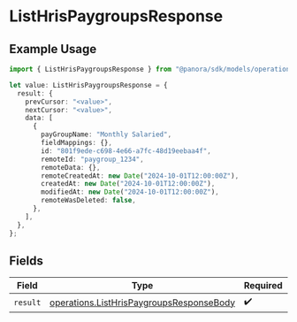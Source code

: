 # ListHrisPaygroupsResponse

## Example Usage

```typescript
import { ListHrisPaygroupsResponse } from "@panora/sdk/models/operations";

let value: ListHrisPaygroupsResponse = {
  result: {
    prevCursor: "<value>",
    nextCursor: "<value>",
    data: [
      {
        payGroupName: "Monthly Salaried",
        fieldMappings: {},
        id: "801f9ede-c698-4e66-a7fc-48d19eebaa4f",
        remoteId: "paygroup_1234",
        remoteData: {},
        remoteCreatedAt: new Date("2024-10-01T12:00:00Z"),
        createdAt: new Date("2024-10-01T12:00:00Z"),
        modifiedAt: new Date("2024-10-01T12:00:00Z"),
        remoteWasDeleted: false,
      },
    ],
  },
};
```

## Fields

| Field                                                                                                | Type                                                                                                 | Required                                                                                             | Description                                                                                          |
| ---------------------------------------------------------------------------------------------------- | ---------------------------------------------------------------------------------------------------- | ---------------------------------------------------------------------------------------------------- | ---------------------------------------------------------------------------------------------------- |
| `result`                                                                                             | [operations.ListHrisPaygroupsResponseBody](../../models/operations/listhrispaygroupsresponsebody.md) | :heavy_check_mark:                                                                                   | N/A                                                                                                  |